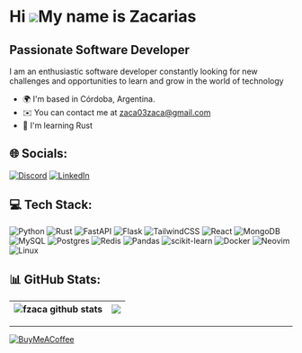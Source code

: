 # Hi ![](https://user-images.githubusercontent.com/18350557/176309783-0785949b-9127-417c-8b55-ab5a4333674e.gif)My name is Zacarias

## Passionate Software Developer


I am an enthusiastic software developer constantly looking for new challenges and opportunities to learn and grow in the world of technology

* 🌍  I'm based in Córdoba, Argentina.
* ✉️  You can contact me at [zaca03zaca@gmail.com](mailto:zaca03zaca@gmail.com)
* 🧠  I'm learning Rust

## 🌐 Socials:
[![Discord](https://img.shields.io/badge/Discord-%237289DA.svg?logo=discord&logoColor=white)](https://discord.gg/z4k4) [![LinkedIn](https://img.shields.io/badge/LinkedIn-%230077B5.svg?logo=linkedin&logoColor=white)](https://linkedin.com/in/fzaca) 

## 💻 Tech Stack:
![Python](https://img.shields.io/badge/python-3670A0?style=for-the-badge&logo=python&logoColor=ffdd54) ![Rust](https://img.shields.io/badge/rust-%23000000.svg?style=for-the-badge&logo=rust&logoColor=white) ![FastAPI](https://img.shields.io/badge/FastAPI-005571?style=for-the-badge&logo=fastapi) ![Flask](https://img.shields.io/badge/flask-%23000.svg?style=for-the-badge&logo=flask&logoColor=white) ![TailwindCSS](https://img.shields.io/badge/tailwindcss-%2338B2AC.svg?style=for-the-badge&logo=tailwind-css&logoColor=white) ![React](https://img.shields.io/badge/react-%2320232a.svg?style=for-the-badge&logo=react&logoColor=%2361DAFB) ![MongoDB](https://img.shields.io/badge/MongoDB-%234ea94b.svg?style=for-the-badge&logo=mongodb&logoColor=white) ![MySQL](https://img.shields.io/badge/mysql-%2300000f.svg?style=for-the-badge&logo=mysql&logoColor=white) ![Postgres](https://img.shields.io/badge/postgres-%23316192.svg?style=for-the-badge&logo=postgresql&logoColor=white) ![Redis](https://img.shields.io/badge/redis-%23DD0031.svg?style=for-the-badge&logo=redis&logoColor=white) ![Pandas](https://img.shields.io/badge/pandas-%23150458.svg?style=for-the-badge&logo=pandas&logoColor=white) ![scikit-learn](https://img.shields.io/badge/scikit--learn-%23F7931E.svg?style=for-the-badge&logo=scikit-learn&logoColor=white) ![Docker](https://img.shields.io/badge/docker-%230db7ed.svg?style=for-the-badge&logo=docker&logoColor=white) ![Neovim](https://img.shields.io/badge/NeoVim-%2357A143.svg?&style=for-the-badge&logo=neovim&logoColor=white) ![Linux](https://img.shields.io/badge/Linux-FCC624?style=for-the-badge&logo=linux&logoColor=black)

## 📊 GitHub Stats:
| <img align="center" src="https://github-readme-stats.vercel.app/api?username=fzaca&theme=transparent&hide_border=true&include_all_commits=false&count_private=false" alt="fzaca github stats" /> | <img align="center" src="https://github-readme-streak-stats.herokuapp.com/?user=fzaca&theme=transparent&hide_border=true" /> |
| ------------- | ------------- |

---
[![BuyMeACoffee](https://img.shields.io/badge/Buy%20Me%20a%20Coffee-ffdd00?style=for-the-badge&logo=buy-me-a-coffee&logoColor=black)](https://buymeacoffee.com/https://www.buymeacoffee.com/zacadev) 
              
